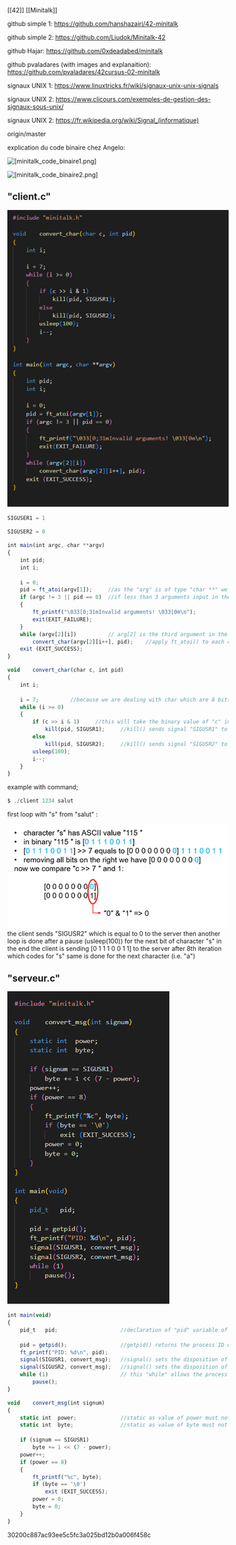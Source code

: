 [[42]] [[Minitalk]]

github simple 1: https://github.com/hanshazairi/42-minitalk

github simple 2: https://github.com/Liudok/Minitalk-42

github Hajar: https://github.com/0xdeadabed/minitalk

github pvaladares (with images and explanaition): https://github.com/pvaladares/42cursus-02-minitalk

signaux UNIX 1: https://www.linuxtricks.fr/wiki/signaux-unix-unix-signals


signaux UNIX 2: https://www.clicours.com/exemples-de-gestion-des-signaux-sous-unix/

signaux UNIX 2: https://fr.wikipedia.org/wiki/Signal_(informatique)


origin/master

explication du code binaire chez Angelo:

![[minitalk_code_binaire1.png]](../../pictures/minitalk_code_binaire1.png)

![[minitalk_code_binaire2.png]](../../pictures/minitalk_code_binaire2.png)

## "client.c"

![[minitalk_client_c.png]](../../pictures/minitalk_client_c.png)

```js
SIGUSER1 = 1
```

```js
SIGUSER2 = 0
```

```js
int	main(int argc, char **argv)
{
	int	pid;
	int	i;

	i = 0;
	pid = ft_atoi(argv[1]);     //as the "arg" is of type "char **" we need to transform the characters input in the terminal to integer for signal transmition
	if (argc != 3 || pid == 0)  //if less than 3 arguments input in the terminal (it should be "$ ./client xxxx salut) then error
	{
		ft_printf("\033[0;31mInvalid arguments! \033[0m\n");
		exit(EXIT_FAILURE);
	}
	while (argv[2][i])          // arg[2] is the third argument in the terminal which means it the characters string we input (e.g. "salut") and [i] to go through it with incrementation of "i"
		convert_char(argv[2][i++], pid);    //apply ft_atoi() to each character of arg[2] (i.e. "salut")
	exit (EXIT_SUCCESS);
}
```

```js
void	convert_char(char c, int pid)
{
	int	i;

	i = 7;          //because we are dealing with char which are 8 bits long (0 to 7)
	while (i >= 0)
	{
		if (c >> i & 1)     //this will take the binary value of "c" in ASCII and then deplace it to its right "i" times, then it compares the bit in position nb 0 of this new "c" binary value with "1" in binary, if both are "1" then it returns "1" if not it returns "0"
			kill(pid, SIGUSR1);     //kill() sends signal "SIGUSR1" to process "pid"
		else
			kill(pid, SIGUSR2);     //kill() sends signal "SIGUSR2" to process "pid"
		usleep(100);
		i--;
	}
}
```
example with command;
```js
$ ./client 1234 salut
```
first loop with "s" from "salut" :

![[minitalk_client1.png]](../../pictures/minitalk_client1.png)
the client sends "SIGUSR2" which is equal to 0 to the server
then another loop is done after a pause (usleep(100)) for the next bit of character "s"
in the end the client is sending [0 1 1 1 0 0 1 1] to the server after 8th iteration which codes for "s"
same is done for the next character (i.e. "a")

## "serveur.c"

![[minitalk_server_c.png]](../../pictures/minitalk_server_c.png)

```js
int	main(void)
{
	pid_t	pid;                    //declaration of "pid" variable of type "pid_t" (i.e. "int")

	pid = getpid();                 //getpid() returns the process ID of the current process
	ft_printf("PID: %d\n", pid);
	signal(SIGUSR1, convert_msg);   //signal() sets the disposition of the signum "SIGUSR1" which is a default action terminating the user-defined signal 1, to the handler (here function "convert_msg")
	signal(SIGUSR2, convert_msg);   //signal() sets the disposition of hte signum "SIGUSR2" which is a default action terminating the user-defined signal 2, to the handler (here function "convert_msg")
	while (1)                       // this "while" allows the process to pause
		pause();
}
```

```js
void	convert_msg(int signum)
{
	static int	power;              //static as value of power must not be initialized at the end of the call to function ""convert_msg"
	static int	byte;               //static as value of byte must not be initialized at the end of the call to function ""convert_msg"

	if (signum == SIGUSR1)
		byte += 1 << (7 - power);
	power++;
	if (power == 8)
	{
		ft_printf("%c", byte);
		if (byte == '\0')
			exit (EXIT_SUCCESS);
		power = 0;
		byte = 0;
	}
}
```
30200c887ac93ee5c5fc3a025bd12b0a006f458c

